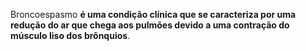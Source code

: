 Broncoespasmo **é uma condição clínica que se caracteriza por uma redução do ar que chega aos pulmões devido a uma contração do músculo liso dos brônquios**.